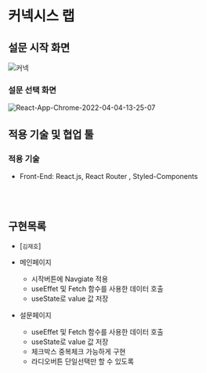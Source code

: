 # 커넥시스 랩

## 설문 시작 화면

![커넥](https://user-images.githubusercontent.com/84889602/161510778-7c78d705-799b-426f-becf-b49047162854.PNG)
### 설문 선택 화면


![React-App-Chrome-2022-04-04-13-25-07](https://user-images.githubusercontent.com/84889602/161512420-629ffd47-1e4d-4342-86b3-5e7f0ea27d28.gif)

## 적용 기술 및 협업 툴 

### 적용 기술

- Front-End: React.js, React Router , Styled-Components




<br/><br/>
## 구현목록

- [`김재호`] 
- 메인페이지

    - 시작버튼에 Navgiate 적용
    - useEffet 및 Fetch 함수를 사용한 데이터 호출
    - useState로 value 값 저장
    
- 설문페이지

    - useEffet 및 Fetch 함수를 사용한 데이터 호출
    - useState로 value 값 저장
    - 체크박스 중복체크 가능하게 구현
    - 라디오버튼 단일선택만 할 수 있도록 
